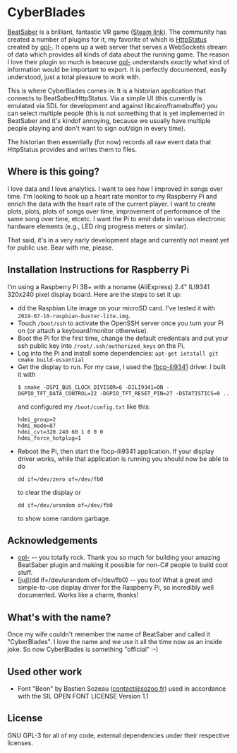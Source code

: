 # CyberBlades
[BeatSaber](https://beatsaber.com) is a brilliant, fantastic VR game
([Steam link](https://store.steampowered.com/app/620980/Beat_Saber/)). The community
has created a number of plugins for it, my favorite of which is
[HttpStatus](https://github.com/opl-/beatsaber-http-status) created by
[opl-](https://github.com/opl-). It opens up a web server that serves a
WebSockets stream of data which provides all kinds of data about the running
game.  The reason I love their plugin so much is beacuse
[opl-](https://github.com/opl-) understands *exactly* what kind of information
would be important to export. It is perfectly documented, easily understood,
just a total pleasure to work with.

This is where CyberBlades comes in: It is a historian application that connects
to BeatSaber/HttpStatus. Via a simple UI (this currently is emulated via SDL
for development and against libcairo/framebuffer) you can select multiple
people (this is not something that is yet implemented in BeatSaber and it's
kindof annoying, because we usually have multiple people playing and don't want
to sign out/sign in every time).

The historian then essentially (for now) records all raw event data that
HttpStatus provides and writes them to files.

## Where is this going?
I love data and I love analytics. I want to see how I improved in songs over
time. I'm looking to hook up a heart rate monitor to my Raspberry Pi and enrich
the data with the heart rate of the current player. I want to create plots,
plots, plots of songs over time, improvement of performance of the same song
over time, etcetc. I want the Pi to emit data in various electronic hardware
elements (e.g., LED ring progress meters or similar).

That said, it's in a very early development stage and currently not meant yet
for public use. Bear with me, please.

## Installation Instructions for Raspberry Pi
I'm using a Raspberry Pi 3B+ with a noname (AliExpress) 2.4" ILI9341 320x240
pixel display board. Here are the steps to set it up:

  - dd the Raspbian Lite image on your microSD card. I've tested it with
    `2019-07-10-raspbian-buster-lite.img`.
  - Touch `/boot/ssh` to activate the OpenSSH server once you turn your Pi on
    (or attach a keyboard/monitor otherwise).
  - Boot the Pi for the first time, change the default credentials and put your
    ssh public key into `/root/.ssh/authorized_keys` on the Pi.
  - Log into the Pi and install some dependencies: `apt-get intstall git cmake build-essential`
  - Get the display to run. For my case, I used the
    [fbcp-ili9341](https://github.com/juj/fbcp-ili9341) driver. I built it with
    ```
	$ cmake -DSPI_BUS_CLOCK_DIVISOR=6 -DILI9341=ON -DGPIO_TFT_DATA_CONTROL=22 -DGPIO_TFT_RESET_PIN=27 -DSTATISTICS=0 ..
    ```
    and configured my `/boot/config.txt` like this:
    ```
    hdmi_group=2
    hdmi_mode=87
    hdmi_cvt=320 240 60 1 0 0 0
    hdmi_force_hotplug=1
    ```
  - Reboot the Pi, then start the fbcp-ili9341 application. If your display
    driver works, while that application is running you should now be able to
    do
    ```
    dd if=/dev/zero of=/dev/fb0
    ```
    to clear the display or 
    ```
    dd if=/dev/urandom of=/dev/fb0
    ```
    to show some random garbage.

## Acknowledgements
  - [opl-](https://github.com/opl-) -- you totally rock. Thank you so much for
    building your amazing BeatSaber plugin and making it possible for non-C# people
    to build cool stuff.
  - [juj](dd if=/dev/urandom of=/dev/fb0) -- you too! What a great and
    simple-to-use display driver for the Raspberry Pi, so incredibly well
    documented. Works like a charm, thanks!

## What's with the name?
Once my wife couldn't remember the name of BeatSaber and called it
"CyberBlades". I love the name and we use it all the time now as an inside
joke. So now CyberBlades is something "official" :-)

## Used other work
  - Font "Beon" by Bastien Sozeau (contact@sozoo.fr) used in accordance with
    the SIL OPEN FONT LICENSE Version 1.1

## License
GNU GPL-3 for all of my code, external dependencies under their respective
licenses.
